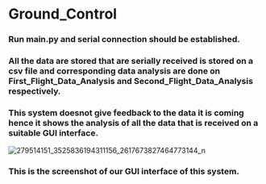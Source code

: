 # Ground_Control
### Run main.py and serial connection should be established.
### All the data are stored that are serially received is stored on a csv file and corresponding data analysis are done on First_Flight_Data_Analysis and Second_Flight_Data_Analysis respectively.
### This system doesnot give feedback to the data it is coming hence it shows the analysis of all the data that is received on a suitable GUI interface.

![279514151_3525836194311156_2617673827464773144_n](https://user-images.githubusercontent.com/40586412/170881276-7db65d31-87a4-4033-894c-b7a16597443c.png)

### This is the screenshot of our GUI interface of this system.

